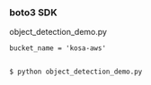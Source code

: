 ### boto3 SDK

object_detection_demo.py

    bucket_name = 'kosa-aws'


    $ python object_detection_demo.py
